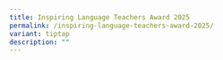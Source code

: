 ```yaml
---
title: Inspiring Language Teachers Award 2025
permalink: /inspiring-language-teachers-award-2025/
variant: tiptap
description: ""
---
```

